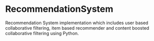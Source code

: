 # RecommendationSystem
Recommendation System implementation which includes user based collaborative filtering, item based recommender and content boosted collaborative filtering using Python. 
